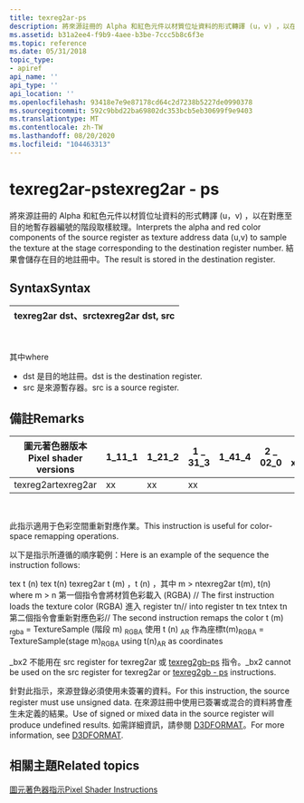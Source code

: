 ```yaml
---
title: texreg2ar-ps
description: 將來源註冊的 Alpha 和紅色元件以材質位址資料的形式轉譯 (u，v) ，以在對應至目的地暫存器編號的階段取樣紋理。 結果會儲存在目的地註冊中。
ms.assetid: b31a2ee4-f9b9-4aee-b3be-7ccc5b8c6f3e
ms.topic: reference
ms.date: 05/31/2018
topic_type:
- apiref
api_name: ''
api_type: ''
api_location: ''
ms.openlocfilehash: 93418e7e9e87178cd64c2d7238b5227de0990378
ms.sourcegitcommit: 592c9bbd22ba69802dc353bcb5eb30699f9e9403
ms.translationtype: MT
ms.contentlocale: zh-TW
ms.lasthandoff: 08/20/2020
ms.locfileid: "104463313"
---
```

# <a name="texreg2ar---ps"></a><span data-ttu-id="6e21c-104">texreg2ar-ps</span><span class="sxs-lookup"><span data-stu-id="6e21c-104">texreg2ar - ps</span></span>

<span data-ttu-id="6e21c-105">將來源註冊的 Alpha 和紅色元件以材質位址資料的形式轉譯 (u，v) ，以在對應至目的地暫存器編號的階段取樣紋理。</span><span class="sxs-lookup"><span data-stu-id="6e21c-105">Interprets the alpha and red color components of the source register as texture address data (u,v) to sample the texture at the stage corresponding to the destination register number.</span></span> <span data-ttu-id="6e21c-106">結果會儲存在目的地註冊中。</span><span class="sxs-lookup"><span data-stu-id="6e21c-106">The result is stored in the destination register.</span></span>

## <a name="syntax"></a><span data-ttu-id="6e21c-107">Syntax</span><span class="sxs-lookup"><span data-stu-id="6e21c-107">Syntax</span></span>



| <span data-ttu-id="6e21c-108">texreg2ar dst、src</span><span class="sxs-lookup"><span data-stu-id="6e21c-108">texreg2ar dst, src</span></span> |
|--------------------|



 

<span data-ttu-id="6e21c-109">其中</span><span class="sxs-lookup"><span data-stu-id="6e21c-109">where</span></span>

-   <span data-ttu-id="6e21c-110">dst 是目的地註冊。</span><span class="sxs-lookup"><span data-stu-id="6e21c-110">dst is the destination register.</span></span>
-   <span data-ttu-id="6e21c-111">src 是來源暫存器。</span><span class="sxs-lookup"><span data-stu-id="6e21c-111">src is a source register.</span></span>

## <a name="remarks"></a><span data-ttu-id="6e21c-112">備註</span><span class="sxs-lookup"><span data-stu-id="6e21c-112">Remarks</span></span>



| <span data-ttu-id="6e21c-113">圖元著色器版本</span><span class="sxs-lookup"><span data-stu-id="6e21c-113">Pixel shader versions</span></span> | <span data-ttu-id="6e21c-114">1\_1</span><span class="sxs-lookup"><span data-stu-id="6e21c-114">1\_1</span></span> | <span data-ttu-id="6e21c-115">1\_2</span><span class="sxs-lookup"><span data-stu-id="6e21c-115">1\_2</span></span> | <span data-ttu-id="6e21c-116">1 \_ 3</span><span class="sxs-lookup"><span data-stu-id="6e21c-116">1\_3</span></span> | <span data-ttu-id="6e21c-117">1\_4</span><span class="sxs-lookup"><span data-stu-id="6e21c-117">1\_4</span></span> | <span data-ttu-id="6e21c-118">2 \_ 0</span><span class="sxs-lookup"><span data-stu-id="6e21c-118">2\_0</span></span> | <span data-ttu-id="6e21c-119">2 \_ x</span><span class="sxs-lookup"><span data-stu-id="6e21c-119">2\_x</span></span> | <span data-ttu-id="6e21c-120">2個 \_ sw</span><span class="sxs-lookup"><span data-stu-id="6e21c-120">2\_sw</span></span> | <span data-ttu-id="6e21c-121">3 \_ 0</span><span class="sxs-lookup"><span data-stu-id="6e21c-121">3\_0</span></span> | <span data-ttu-id="6e21c-122">3個 \_ sw</span><span class="sxs-lookup"><span data-stu-id="6e21c-122">3\_sw</span></span> |
|-----------------------|------|------|------|------|------|------|-------|------|-------|
| <span data-ttu-id="6e21c-123">texreg2ar</span><span class="sxs-lookup"><span data-stu-id="6e21c-123">texreg2ar</span></span>             | <span data-ttu-id="6e21c-124">x</span><span class="sxs-lookup"><span data-stu-id="6e21c-124">x</span></span>    | <span data-ttu-id="6e21c-125">x</span><span class="sxs-lookup"><span data-stu-id="6e21c-125">x</span></span>    | <span data-ttu-id="6e21c-126">x</span><span class="sxs-lookup"><span data-stu-id="6e21c-126">x</span></span>    |      |      |      |       |      |       |



 

<span data-ttu-id="6e21c-127">此指示適用于色彩空間重新對應作業。</span><span class="sxs-lookup"><span data-stu-id="6e21c-127">This instruction is useful for color-space remapping operations.</span></span>

<span data-ttu-id="6e21c-128">以下是指示所遵循的順序範例：</span><span class="sxs-lookup"><span data-stu-id="6e21c-128">Here is an example of the sequence the instruction follows:</span></span>

<dl> <span data-ttu-id="6e21c-129">tex t (n) </span><span class="sxs-lookup"><span data-stu-id="6e21c-129">tex t(n)</span></span>  
<span data-ttu-id="6e21c-130">texreg2ar t (m) ，t (n) ，其中 m > n</span><span class="sxs-lookup"><span data-stu-id="6e21c-130">texreg2ar t(m), t(n) where m > n</span></span>  
<span data-ttu-id="6e21c-131">第一個指令會將材質色彩載入 (RGBA) </span><span class="sxs-lookup"><span data-stu-id="6e21c-131">// The first instruction loads the texture color (RGBA)</span></span>  
<span data-ttu-id="6e21c-132">進入 register tn</span><span class="sxs-lookup"><span data-stu-id="6e21c-132">// into register tn</span></span>  
<span data-ttu-id="6e21c-133">tex tn</span><span class="sxs-lookup"><span data-stu-id="6e21c-133">tex tn</span></span>  
<span data-ttu-id="6e21c-134">第二個指令會重新對應色彩</span><span class="sxs-lookup"><span data-stu-id="6e21c-134">// The second instruction remaps the color</span></span>  
<span data-ttu-id="6e21c-135">t (m) <sub>rgba</sub> = TextureSample (階段 m) <sub>RGBA</sub> 使用 t (n) <sub>AR</sub> 作為座標</span><span class="sxs-lookup"><span data-stu-id="6e21c-135">t(m)<sub>RGBA</sub> = TextureSample(stage m)<sub>RGBA</sub> using t(n)<sub>AR</sub> as coordinates</span></span>
</dl>

<span data-ttu-id="6e21c-136">\_bx2 不能用在 src register for texreg2ar 或 [texreg2gb-ps](texreg2gb---ps.md) 指令。</span><span class="sxs-lookup"><span data-stu-id="6e21c-136">\_bx2 cannot be used on the src register for texreg2ar or [texreg2gb - ps](texreg2gb---ps.md) instructions.</span></span>

<span data-ttu-id="6e21c-137">針對此指示，來源登錄必須使用未簽署的資料。</span><span class="sxs-lookup"><span data-stu-id="6e21c-137">For this instruction, the source register must use unsigned data.</span></span> <span data-ttu-id="6e21c-138">在來源註冊中使用已簽署或混合的資料將會產生未定義的結果。</span><span class="sxs-lookup"><span data-stu-id="6e21c-138">Use of signed or mixed data in the source register will produce undefined results.</span></span> <span data-ttu-id="6e21c-139">如需詳細資訊，請參閱 [D3DFORMAT](/windows/desktop/direct3d9/d3dformat)。</span><span class="sxs-lookup"><span data-stu-id="6e21c-139">For more information, see [D3DFORMAT](/windows/desktop/direct3d9/d3dformat).</span></span>

## <a name="related-topics"></a><span data-ttu-id="6e21c-140">相關主題</span><span class="sxs-lookup"><span data-stu-id="6e21c-140">Related topics</span></span>

<dl> <dt>

[<span data-ttu-id="6e21c-141">圖元著色器指示</span><span class="sxs-lookup"><span data-stu-id="6e21c-141">Pixel Shader Instructions</span></span>](dx9-graphics-reference-asm-ps-instructions.md)
</dt> </dl>

 

 